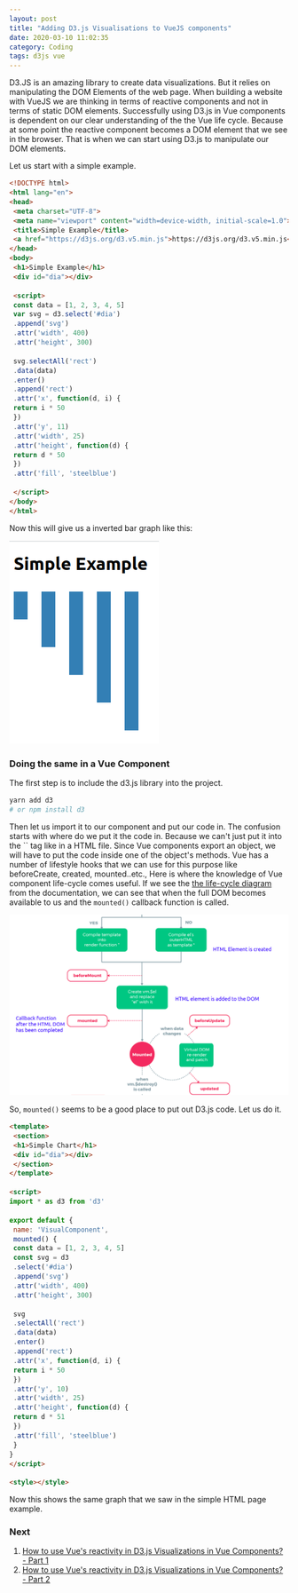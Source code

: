 ```yaml
---
layout: post
title: "Adding D3.js Visualisations to VueJS components"
date: 2020-03-10 11:02:35
category: Coding
tags: d3js vue
---
```

D3.JS is an amazing library to create data visualizations. But it relies on manipulating the DOM Elements of the web page. When building a website with VueJS we are thinking in terms of reactive components and not in terms of static DOM elements. Successfully using D3.js in Vue components is dependent on our clear understanding of the the Vue life cycle. Because at some point the reactive component becomes a DOM element that we see in the browser. That is when we can start using D3.js to manipulate our DOM elements.

Let us start with a simple example.

```html
<!DOCTYPE html>
<html lang="en">
<head>
 <meta charset="UTF-8">
 <meta name="viewport" content="width=device-width, initial-scale=1.0">
 <title>Simple Example</title>
 <a href="https://d3js.org/d3.v5.min.js">https://d3js.org/d3.v5.min.js</a>
</head>
<body>
 <h1>Simple Example</h1>
 <div id="dia"></div>

 <script>
 const data = [1, 2, 3, 4, 5]
 var svg = d3.select('#dia')
 .append('svg')
 .attr('width', 400)
 .attr('height', 300)

 svg.selectAll('rect')
 .data(data)
 .enter()
 .append('rect')
 .attr('x', function(d, i) {
 return i * 50
 })
 .attr('y', 11)
 .attr('width', 25)
 .attr('height', function(d) {
 return d * 50
 })
 .attr('fill', 'steelblue')

 </script>
</body>
</html>
```

Now this will give us a inverted bar graph like this:

![simple_d3_chart](/img/wp-content/uploads/2020/03/simple_d3_chart.png)
### Doing the same in a Vue Component



The first step is to include the d3.js library into the project.

```bash
yarn add d3 
# or npm install d3
```

Then let us import it to our component and put our code in. The confusion starts with where do we put it the code in. Because we can't just put it into the `` tag like in a HTML file. Since Vue components export an object, we will have to put the code inside one of the object's methods. Vue has a number of lifestyle hooks that we can use for this purpose like beforeCreate, created, mounted..etc., Here is where the knowledge of Vue component life-cycle comes useful. If we see the [the life-cycle diagram](https://vuejs.org/v2/guide/instance.html#Lifecycle-Diagram) from the documentation, we can see that when the full DOM becomes available to us and the `mounted()` callback function is called.

![vue_cycle_mounted](/img/wp-content/uploads/2020/03/vue_cycle_mounted.png)

So, `mounted()` seems to be a good place to put out D3.js code. Let us do it.

```html
<template>
 <section>
 <h1>Simple Chart</h1>
 <div id="dia"></div>
 </section>
</template>

<script>
import * as d3 from 'd3'

export default {
 name: 'VisualComponent',
 mounted() {
 const data = [1, 2, 3, 4, 5]
 const svg = d3
 .select('#dia')
 .append('svg')
 .attr('width', 400)
 .attr('height', 300)

 svg
 .selectAll('rect')
 .data(data)
 .enter()
 .append('rect')
 .attr('x', function(d, i) {
 return i * 50
 })
 .attr('y', 10)
 .attr('width', 25)
 .attr('height', function(d) {
 return d * 51
 })
 .attr('fill', 'steelblue')
 }
}
</script>

<style></style>
```

Now this shows the same graph that we saw in the simple HTML page example.

### Next


1. [How to use Vue's reactivity in D3.js Visualizations in Vue Components? - Part 1](http://arunmozhi.in/2020/03/11/employing-vuejs-reactivity-to-update-d3-js-visualisations-part-1)
2. [How to use Vue's reactivity in D3.js Visualizations in Vue Components? - Part 2](https://arunmozhi.in/2020/03/11/employing-vuejs-reactivity-to-update-d3-js-visualisations-part-2/)

